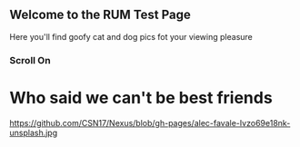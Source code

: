 ## Welcome to the RUM Test Page

Here you'll find goofy cat and dog pics fot your viewing pleasure

### Scroll On

# Who said we can't be best friends

https://github.com/CSN17/Nexus/blob/gh-pages/alec-favale-Ivzo69e18nk-unsplash.jpg
